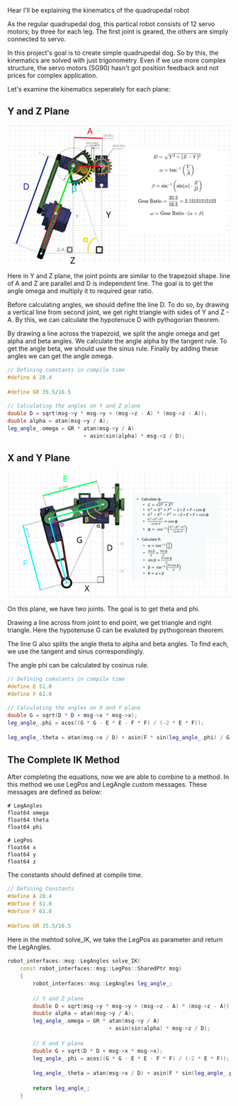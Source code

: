Hear I'll be explaining the kinematics of the quadrupedal robot

As the regular quadrupedal dog, this partical robot consists of 12 servo motors; by three for each leg. The first joint is geared, the others are simply connected to servo. 

In this project's goal is to create simple quadrupedal dog. So by this, the kinematics are solved with just trigonometry. Even if we use more complex structure, the servo motors (SG90) hasn't got position feedback and not prices for complex application.

Let's examine the kinematics seperately for each plane:

## Y and Z Plane

![Y and Z Plane Image](/media/Y%20and%20Z.png)

Here in Y and Z plane, the joint points are similar to the trapezoid shape. line of A and Z are parallel and D is independent line. The goal is to get the angle omega and multiply it to required gear ratio. 

Before calculating angles, we should define the line D. To do so, by drawing a vertical line from second joint, we get right triangle with sides of Y and Z - A. By this, we can calculate the hypotenuce D with pythogorian theorem.

By drawing a line across the trapezoid, we split the angle omega and get alpha and beta angles. We calculate the angle alpha by the tangent rule. To get the angle beta, we should use the sinus rule. Finally by adding these angles we can get the angle omega. 

```c++
// Defining comstants in compile time
#define A 28.4

#define GR 35.5/16.5
```

```c++
// Calculating the angles on Y and Z plane
double D = sqrt(msg->y * msg->y + (msg->z - A) * (msg->z - A));
double alpha = atan(msg->y / A);
leg_angle_.omega = GR * atan(msg->y / A) 
                        + asin(sin(alpha) * msg->z / D);
```

## X and Y Plane

![X and Y Plane Image](/media/X%20and%20Y.png)

On this plane, we have two joints. The goal is to get theta and phi.

Drawing a line across from joint to end point, we get triangle and right triangle. Here the hypotenuse G can be evaluted by pythogorean theorem. 

The line G also splits the angle theta to alpha and beta angles. To find each, we use the tangent and sinus correspondingly.

The angle phi can be calculated by cosinus rule.

```c++
// Defining comstants in compile time
#define E 51.0
#define F 61.0
```

```c++
// Calculating the angles on X and Y plane
double G = sqrt(D * D + msg->x * msg->x);
leg_angle_.phi = acos((G * G - E * E - F * F) / (-2 * E * F));

leg_angle_.theta = atan(msg->x / D) + asin(F * sin(leg_angle_.phi) / G);
```

## The Complete IK Method
After completing the equations, now we are able to combine to a method. In this method we use LegPos and LegAngle custom messages. These messages are defined as below:
```
# LegAngles
float64 omega
float64 theta
float64 phi
```
```
# LegPos
float64 x
float64 y
float64 z
```

The constants should defined at compile time.
```C++
// Defining Constants
#define A 28.4
#define E 51.0
#define F 61.0

#define GR 35.5/16.5
```

Here in the mehtod solve_IK, we take the LegPos as parameter and return the LegAngles.
```C++
robot_interfaces::msg::LegAngles solve_IK(
    const robot_interfaces::msg::LegPos::SharedPtr msg) 
    {
        robot_interfaces::msg::LegAngles leg_angle_;

        // Y and Z plane
        double D = sqrt(msg->y * msg->y + (msg->z - A) * (msg->z - A));
        double alpha = atan(msg->y / A);
        leg_angle_.omega = GR * atan(msg->y / A) 
                                + asin(sin(alpha) * msg->z / D);

        // X and Y plane
        double G = sqrt(D * D + msg->x * msg->x);
        leg_angle_.phi = acos((G * G - E * E - F * F) / (-2 * E * F));

        leg_angle_.theta = atan(msg->x / D) + asin(F * sin(leg_angle_.phi) / G);

        return leg_angle_;
    }
```

